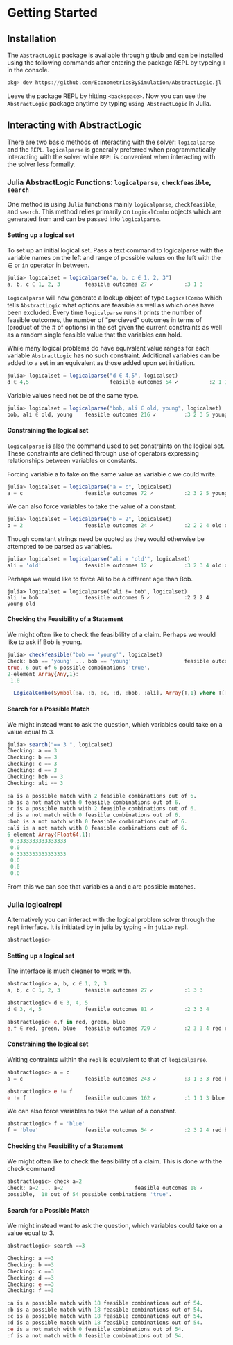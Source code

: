 # Getting Started

## Installation

The `AbstractLogic` package is available through gitbub and can be installed using the following commands after entering the package REPL by typeing `]` in the console.
```julia
pkg> dev https://github.com/EconometricsBySimulation/AbstractLogic.jl
```

Leave the package REPL by hitting `<backspace>`. Now you can use the `AbstractLogic` package anytime by typing `using AbstractLogic` in Julia.

## Interacting with AbstractLogic
There are two basic methods of interacting with the solver: `logicalparse` and the `REPL`. `logicalparse` is generally preferred when programmatically interacting with the solver while `REPL` is convenient when interacting with the solver less formally.

### Julia AbstractLogic Functions: `logicalparse`, `checkfeasible`, `search`
One method is using `Julia` functions mainly `logicalparse`, `checkfeasible`, and `search`. This method relies primarily on `LogicalCombo` objects which are generated from and can be passed into `logicalparse`.

#### Setting up a logical set
To set up an initial logical set. Pass a text command to logicalparse with the variable names on the left and range of possible values on the left with the ∈ or `in` operator in between.
```julia
julia> logicalset = logicalparse("a, b, c ∈ 1, 2, 3")
a, b, c ∈ 1, 2, 3        feasible outcomes 27 ✓          :3 1 3
```
`logicalparse` will now generate a lookup object of type `LogicalCombo` which tells `AbstractLogic` what options are feasible as well as which ones have been excluded. Every time `logicalparse` runs it prints the number of feasible outcomes, the number of "percieved" outcomes in terms of (product of the # of options) in the set given the current constraints as well as a random single feasible value that the variables can hold.

While many logical problems do have equivalent value ranges for each variable `AbstractLogic` has no such constraint. Additional variables can be added to a set in an equivalent as those added upon set initiation.
```julia
julia> logicalset = logicalparse("d ∈ 4,5", logicalset)
d ∈ 4,5                          feasible outcomes 54 ✓          :2 1 1 5
```
Variable values need not be of the same type.
```julia
julia> logicalset = logicalparse("bob, ali ∈ old, young", logicalset)
bob, ali ∈ old, young    feasible outcomes 216 ✓         :3 2 3 5 young old
```

#### Constraining the logical set
`logicalparse` is also the command used to set constraints on the logical set. These constraints are defined through use of operators expressing relationships between variables or constants.

Forcing variable a to take on the same value as variable c we could write.
```julia
julia> logicalset = logicalparse("a = c", logicalset)
a = c                    feasible outcomes 72 ✓          :2 3 2 5 young young
```

We can also force variables to take the value of a constant.
```julia
julia> logicalset = logicalparse("b = 2", logicalset)
b = 2                    feasible outcomes 24 ✓          :2 2 2 4 old old
```

Though constant strings need be quoted as they would otherwise be attempted to be parsed as variables.
```julia
julia> logicalset = logicalparse("ali = 'old'", logicalset)
ali = 'old'              feasible outcomes 12 ✓          :3 2 3 4 old old
```

Perhaps we would like to force Ali to be a different age than Bob.
```
julia> logicalset = logicalparse("ali != bob", logicalset)
ali != bob               feasible outcomes 6 ✓           :2 2 2 4 young old
```

#### Checking the Feasibility of a Statement
We might often like to check the feasiblility of a claim. Perhaps we would like to ask if Bob is young.
```julia
julia> checkfeasible("bob == 'young'", logicalset)
Check: bob == 'young' ... bob == 'young'                 feasible outcomes 6 ✓           :3 2 3 4 young old
true, 6 out of 6 possible combinations 'true'.
2-element Array{Any,1}:
 1.0

  LogicalCombo(Symbol[:a, :b, :c, :d, :bob, :ali], Array{T,1} where T[[1, 2, 3], [1, 2, 3], [1, 2, 3], [4, 5], ["old", "young"], ["old", "young"]], Bool[false, false, false, false, false, false, false, false, false, false  …  false, false, false, false, false, false, false, false, false, false])
```

#### Search for a Possible Match
We might instead want to ask the question, which variables could take on a value equal to 3.
```julia
julia> search("== 3 ", logicalset)
Checking: a == 3
Checking: b == 3
Checking: c == 3
Checking: d == 3
Checking: bob == 3
Checking: ali == 3

:a is a possible match with 2 feasible combinations out of 6.
:b is a not match with 0 feasible combinations out of 6.
:c is a possible match with 2 feasible combinations out of 6.
:d is a not match with 0 feasible combinations out of 6.
:bob is a not match with 0 feasible combinations out of 6.
:ali is a not match with 0 feasible combinations out of 6.
6-element Array{Float64,1}:
 0.3333333333333333
 0.0
 0.3333333333333333
 0.0
 0.0
 0.0
 ```
From this we can see that variables a and c are possible matches.

### Julia logicalrepl
Alternatively you can interact with the logical problem solver through the `repl` interface. It is initiated by in julia by typing `=` in `julia>` repl.

```julia
abstractlogic>
```

#### Setting up a logical set
The interface is much cleaner to work with.
```julia
abstractlogic> a, b, c ∈ 1, 2, 3
a, b, c ∈ 1, 2, 3        feasible outcomes 27 ✓          :1 3 3

abstractlogic> d ∈ 3, 4, 5
d ∈ 3, 4, 5              feasible outcomes 81 ✓          :2 3 3 4

abstractlogic> e,f in red, green, blue
e,f ∈ red, green, blue   feasible outcomes 729 ✓         :2 3 3 4 red red
```

#### Constraining the logical set
Writing contraints within the `repl` is equivalent to that of `logicalparse`.
```julia
abstractlogic> a = c
a = c                    feasible outcomes 243 ✓         :3 1 3 3 red blue

abstractlogic> e != f
e != f                   feasible outcomes 162 ✓         :1 1 1 3 blue green
```

We can also force variables to take the value of a constant.
```julia
abstractlogic> f = 'blue'
f = 'blue'               feasible outcomes 54 ✓          :2 3 2 4 red blue
```

#### Checking the Feasibility of a Statement
We might often like to check the feasiblility of a claim. This is done with the check command
```julia
abstractlogic> check a=2
Check: a=2 ... a=2                       feasible outcomes 18 ✓          :2 1 2 4 green blue
possible,  18 out of 54 possible combinations 'true'.
```

#### Search for a Possible Match
We might instead want to ask the question, which variables could take on a value equal to 3.
```julia
abstractlogic> search ==3

Checking: a ==3
Checking: b ==3
Checking: c ==3
Checking: d ==3
Checking: e ==3
Checking: f ==3

:a is a possible match with 18 feasible combinations out of 54.
:b is a possible match with 18 feasible combinations out of 54.
:c is a possible match with 18 feasible combinations out of 54.
:d is a possible match with 18 feasible combinations out of 54.
:e is a not match with 0 feasible combinations out of 54.
:f is a not match with 0 feasible combinations out of 54.
```
